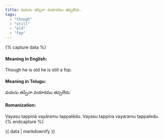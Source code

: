 ```yaml
---
title: వయసు తప్పినా వయారము తప్పలేదు.
tags:
  - "though"
  - "still"
  - "old"
  - "fop"
---
```


{% capture data %}
#### Meaning in English:
Though he is old he is still a fop.

#### Meaning in Telugu:
వయసు తప్పినా వయారము తప్పలేదు.

#### Romanization:
Vayasu tappinā vayāramu tappalēdu.
Vayasu tappina vayaramu tappaledu.
{% endcapture %}

{{ data | markdownify }}

